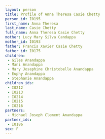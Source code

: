 ```yaml
---
layout: person
title: Profile of Anna Theresa Casie Chetty
person_id: I0195
first_name: Anna Theresa
last_name: Casie Chetty
full_name: Anna Theresa Casie Chetty
mother: Lucy Mary Silva Candappa
mother_id: I0193
father: Francis Xavier Casie Chetty
father_id: I0175
children:
 - Giles Anandappa
 - Mani Anandappa
 - Mary Josephine Christobelle Anandappa
 - Euphy Anandappa
 - Stephanie Anandappa
children_ids:
 - I0212
 - I0213
 - I0214
 - I0215
 - I0216
partners:
 - Michael Joseph Clement Anandappa
partner_ids:
 - I0186
sex: F
---
```


